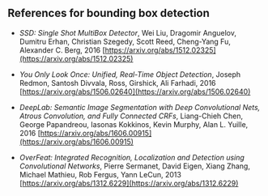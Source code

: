 
## References for bounding box detection


- _SSD: Single Shot MultiBox Detector_, Wei Liu, Dragomir Anguelov, Dumitru Erhan, Christian Szegedy, Scott Reed, Cheng-Yang Fu, Alexander C. Berg, 
2016
[https://arxiv.org/abs/1512.02325](https://arxiv.org/abs/1512.02325)

- _You Only Look Once: Unified, Real-Time Object Detection_, Joseph Redmon, Santosh Divvala, Ross, Girshick, Ali Farhadi, 2016
[https://arxiv.org/abs/1506.02640](https://arxiv.org/abs/1506.02640)

- _DeepLab: Semantic Image Segmentation with Deep Convolutional Nets, Atrous Convolution, and Fully Connected CRFs_, Liang-Chieh Chen, George Papandreou, Iasonas Kokkinos, Kevin Murphy, Alan L. Yuille, 2016
[https://arxiv.org/abs/1606.00915](https://arxiv.org/abs/1606.00915)

- _OverFeat: Integrated Recognition, Localization and Detection using Convolutional Networks_, Pierre Sermanet, David Eigen, Xiang Zhang, Michael Mathieu, Rob Fergus, Yann LeCun, 2013
[https://arxiv.org/abs/1312.6229](https://arxiv.org/abs/1312.6229)
